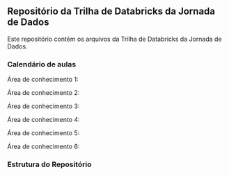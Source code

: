 ## Repositório da Trilha de Databricks da Jornada de Dados

Este repositório contém os arquivos da Trilha de Databricks da Jornada de Dados.

### Calendário de aulas

Área de conhecimento 1:



Área de conhecimento 2:

Área de conhecimento 3:

Área de conhecimento 4:

Área de conhecimento 5:

Área de conhecimento 6:



### Estrutura do Repositório

